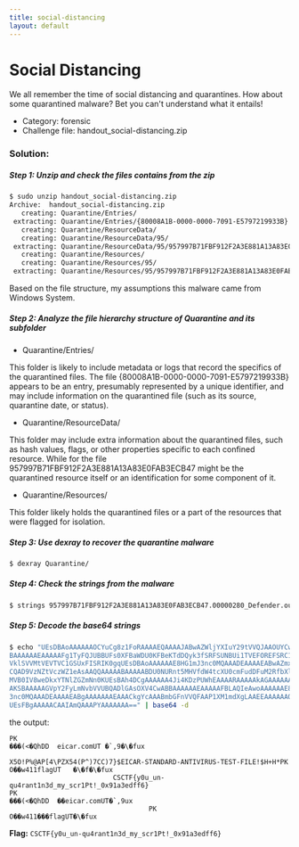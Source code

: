 ```yaml
---
title: social-distancing
layout: default
---
```


# Social Distancing

We all remember the time of social distancing and quarantines. How about some quarantined malware? Bet you can't understand what it entails!

- Category: forensic
- Challenge file: handout\_social-distancing.zip

### Solution:

##### Step 1: Unzip and check the files contains from the zip

```sh
$ sudo unzip handout_social-distancing.zip 
Archive:  handout_social-distancing.zip
   creating: Quarantine/Entries/
 extracting: Quarantine/Entries/{80008A1B-0000-0000-7091-E5797219933B}  
   creating: Quarantine/ResourceData/
   creating: Quarantine/ResourceData/95/
 extracting: Quarantine/ResourceData/95/957997B71FBF912F2A3E881A13A83E0FAB3ECB47  
   creating: Quarantine/Resources/
   creating: Quarantine/Resources/95/
 extracting: Quarantine/Resources/95/957997B71FBF912F2A3E881A13A83E0FAB3ECB47
 ```

Based on the file structure, my assumptions this malware came from Windows System. 

##### Step 2: Analyze the file hierarchy structure of Quarantine and its subfolder

- Quarantine/Entries/

This folder is likely to include metadata or logs that record the specifics of the quarantined files. The file {80008A1B-0000-0000-7091-E5797219933B} appears to be an entry, presumably represented by a unique identifier, and may include information on the quarantined file (such as its source, quarantine date, or status).

- Quarantine/ResourceData/

This folder may include extra information about the quarantined files, such as hash values, flags, or other properties specific to each confined resource. While for the file 957997B71FBF912F2A3E881A13A83E0FAB3ECB47 might be the quarantined resource itself or an identification for some component of it.

- Quarantine/Resources/

This folder likely holds the quarantined files or a part of the resources that were flagged for isolation. 


##### Step 3: Use dexray to recover the quarantine malware

```sh
$ dexray Quarantine/
```

##### Step 4: Check the strings from the malware

```sh
$ strings 957997B71FBF912F2A3E881A13A83E0FAB3ECB47.00000280_Defender.out
```

##### Step 5: Decode the base64 strings 

```sh
$ echo "UEsDBAoAAAAAAOCYuCg8z1FoRAAAAEQAAAAJABwAZWljYXIuY29tVVQJAAOUYCw5y1zNZnV4CwAB
BAAAAAAEAAAAAFg1TyFQJUBBUFs0XFBaWDU0KFBeKTdDQyk3fSRFSUNBUi1TVEFOREFSRC1BTlRJ
VklSVVMtVEVTVC1GSUxFISRIK0gqUEsDBAoAAAAAAE8HG1mJ3nc0MQAAADEAAAAEABwAZmxhZ1VU
CQAD9VzNZtVczWZ1eAsAAQQAAAAABAAAAABDU0NURnt5MHVfdW4tcXU0cmFudDFuM2RfbXlfc2Ny
MVB0IV8weDkxYTNlZGZmNn0KUEsBAh4DCgAAAAAA4Ji4KDzPUWhEAAAARAAAAAkAGAAAAAAAAQAA
AKSBAAAAAGVpY2FyLmNvbVVUBQADlGAsOXV4CwABBAAAAAAEAAAAAFBLAQIeAwoAAAAAAE8HG1mJ
3nc0MQAAADEAAAAEABgAAAAAAAEAAACkgYcAAABmbGFnVVQFAAP1XM1mdXgLAAEEAAAAAAQAAAAA
UEsFBgAAAAACAAIAmQAAAPYAAAAAAA==" | base64 -d 
```

the output:
```
PK
���(<�QhDD	eicar.comUT	�`,9�\�fux
                                          X5O!P%@AP[4\PZX54(P^)7CC)7}$EICAR-STANDARD-ANTIVIRUS-TEST-FILE!$H+H*PK
O��w411flagUT	�\�f�\�fux
                          CSCTF{y0u_un-qu4rant1n3d_my_scr1Pt!_0x91a3edff6}
PK
���(<�QhDD	��eicar.comUT�`,9ux
                                   PK
O��w411���flagUT�\�fux
```

**Flag:** `CSCTF{y0u_un-qu4rant1n3d_my_scr1Pt!_0x91a3edff6}`
